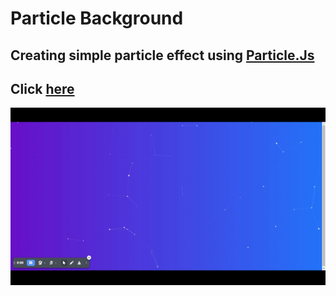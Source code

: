 # Particle Background

## Creating simple particle effect using [Particle.Js](https://particles.js.org/)
## Click [here](https://alkairis-particle-effect.netlify.app/)
![Particle.gif](particle.gif)
